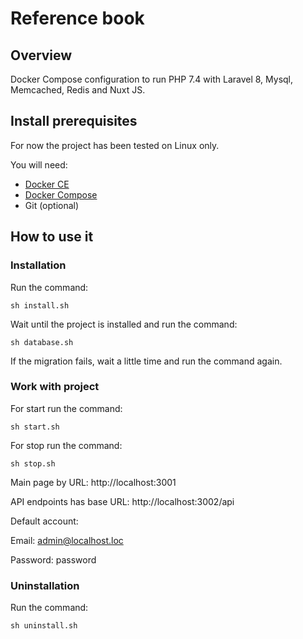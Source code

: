 # Reference book

## Overview
Docker Compose configuration to run PHP 7.4 with Laravel 8, Mysql, Memcached, Redis and Nuxt JS.

## Install prerequisites

For now the project has been tested on Linux only.

You will need:

* [Docker CE](https://docs.docker.com/engine/installation/)
* [Docker Compose](https://docs.docker.com/compose/install)
* Git (optional)

## How to use it

### Installation

Run the command:

```
sh install.sh
```

Wait until the project is installed and run the command:

```
sh database.sh
```

If the migration fails, wait a little time and run the command again.



### Work with project

For start run the command:

```
sh start.sh
```

For stop run the command:

```
sh stop.sh
```



Main page by URL: http://localhost:3001

API endpoints has base URL: http://localhost:3002/api

Default account:

Email: admin@localhost.loc

Password: password


### Uninstallation

Run the command:

```
sh uninstall.sh
```



